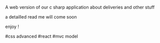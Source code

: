 A web version of our c sharp application about deliveries and other stuff

a detailled read me will come soon 

enjoy ! 

#css advanced 
#react 
#mvc model 

